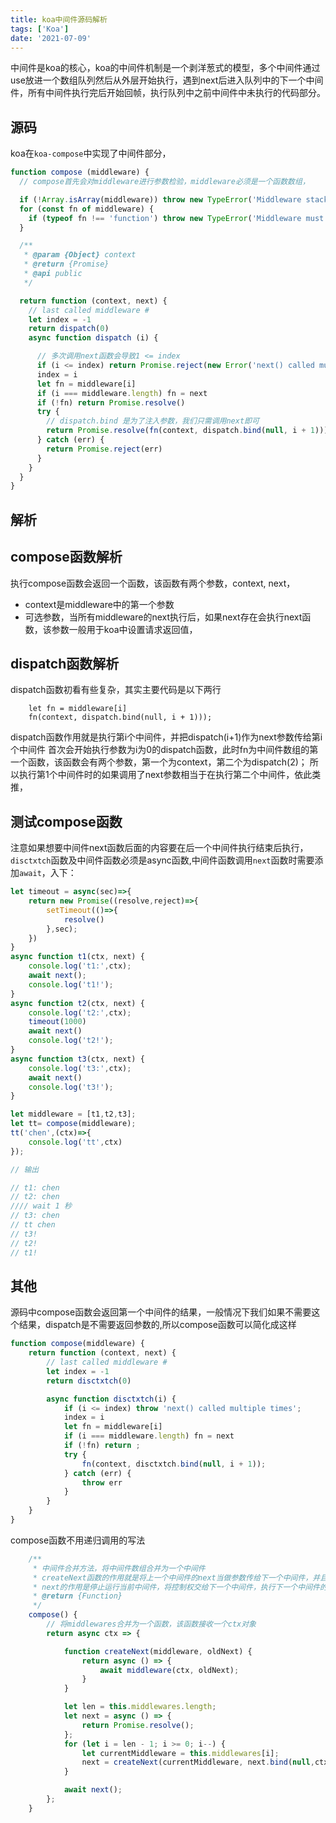 ```yaml
---
title: koa中间件源码解析
tags: ['Koa']
date: '2021-07-09'
---
```

中间件是koa的核心，koa的中间件机制是一个剥洋葱式的模型，多个中间件通过use放进一个数组队列然后从外层开始执行，遇到next后进入队列中的下一个中间件，所有中间件执行完后开始回帧，执行队列中之前中间件中未执行的代码部分。

## 源码

koa在`koa-compose`中实现了中间件部分，

```javascript
function compose (middleware) {
  // compose首先会对middleware进行参数检验，middleware必须是一个函数数组，

  if (!Array.isArray(middleware)) throw new TypeError('Middleware stack must be an array!')
  for (const fn of middleware) {
    if (typeof fn !== 'function') throw new TypeError('Middleware must be composed of functions!')
  }

  /**
   * @param {Object} context
   * @return {Promise}
   * @api public
   */

  return function (context, next) {
    // last called middleware #
    let index = -1
    return dispatch(0)
    async function dispatch (i) {

      // 多次调用next函数会导致1 <= index
      if (i <= index) return Promise.reject(new Error('next() called multiple times'))
      index = i
      let fn = middleware[i]
      if (i === middleware.length) fn = next
      if (!fn) return Promise.resolve()
      try {
        // dispatch.bind 是为了注入参数，我们只需调用next即可
        return Promise.resolve(fn(context, dispatch.bind(null, i + 1)));
      } catch (err) {
        return Promise.reject(err)
      }
    }
  }
}

```

## 解析

## compose函数解析

执行compose函数会返回一个函数，该函数有两个参数，context, next，

+ context是middleware中的第一个参数
+ 可选参数，当所有middleware的next执行后，如果next存在会执行next函数，该参数一般用于koa中设置请求返回值，

## dispatch函数解析

dispatch函数初看有些复杂，其实主要代码是以下两行

```
    let fn = middleware[i]
    fn(context, dispatch.bind(null, i + 1)));
```

dispatch函数作用就是执行第i个中间件，并把dispatch(i+1)作为next参数传给第i个中间件
首次会开始执行参数为i为0的dispatch函数，此时fn为中间件数组的第一个函数，该函数会有两个参数，第一个为context，第二个为dispatch(2)；
所以执行第1个中间件时的如果调用了next参数相当于在执行第二个中间件，依此类推，

## 测试compose函数

注意如果想要中间件next函数后面的内容要在后一个中间件执行结束后执行，`disctxtch`函数及中间件函数必须是async函数,中间件函数调用`next`函数时需要添加`await`，入下：

```javascript
let timeout = async(sec)=>{
    return new Promise((resolve,reject)=>{
        setTimeout(()=>{
            resolve()
        },sec);
    })
}
async function t1(ctx, next) {
    console.log('t1:',ctx);
    await next();
    console.log('t1!');
}
async function t2(ctx, next) {
    console.log('t2:',ctx);
    timeout(1000)
    await next()
    console.log('t2!');
}
async function t3(ctx, next) {
    console.log('t3:',ctx);
    await next()
    console.log('t3!');
}

let middleware = [t1,t2,t3];
let tt= compose(middleware);
tt('chen',(ctx)=>{
    console.log('tt',ctx)
});

// 输出

// t1: chen
// t2: chen
//// wait 1 秒
// t3: chen
// tt chen
// t3!
// t2!
// t1!
```

## 其他

源码中compose函数会返回第一个中间件的结果，一般情况下我们如果不需要这个结果，dispatch是不需要返回参数的,所以compose函数可以简化成这样

```javascript
function compose(middleware) {
    return function (context, next) {
        // last called middleware #
        let index = -1
        return disctxtch(0)

        async function disctxtch(i) {
            if (i <= index) throw 'next() called multiple times';
            index = i
            let fn = middleware[i]
            if (i === middleware.length) fn = next
            if (!fn) return ;
            try {
                fn(context, disctxtch.bind(null, i + 1));
            } catch (err) {
                throw err
            }
        }
    }
}
```

compose函数不用递归调用的写法

```javascript
    /**
     * 中间件合并方法，将中间件数组合并为一个中间件
     * createNext函数的作用就是将上一个中间件的next当做参数传给下一个中间件，并且将上下文ctx绑定当前中间件，当中间件执行完，调用next()的时候，其实就是去执行下一个中间件。
     * next的作用是停止运行当前中间件，将控制权交给下一个中间件，执行下一个中间件的next()之前的代码，当下一个中间件运行的代码遇到了next()，又会将代码执行权交给下下个中间件，当执行到最后一个中间件的时候，控制权发生反转，开始回头去执行之前所有中间件中剩下未执行的代码
     * @return {Function}
     */
    compose() {
        // 将middlewares合并为一个函数，该函数接收一个ctx对象
        return async ctx => {

            function createNext(middleware, oldNext) {
                return async () => {
                    await middleware(ctx, oldNext);
                }
            }

            let len = this.middlewares.length;
            let next = async () => {
                return Promise.resolve();
            };
            for (let i = len - 1; i >= 0; i--) {
                let currentMiddleware = this.middlewares[i];
                next = createNext(currentMiddleware, next.bind(null,ctx));
            }

            await next();
        };
    }
```

